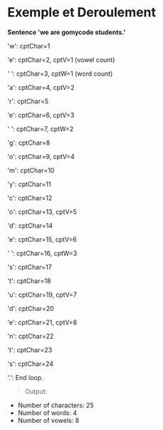 # Exemple et Deroulement

**Sentence 'we are gomycode students.'**

'w': cptChar=1

'e': cptChar=2, cptV=1 (vowel count)

' ': cptChar=3, cptW=1 (word count)

'a': cptChar=4, cptV=2

'r': cptChar=5

'e': cptChar=6, cptV=3

' ': cptChar=7, cptW=2

'g': cptChar=8

'o': cptChar=9, cptV=4

'm': cptChar=10

'y': cptChar=11

'c': cptChar=12

'o': cptChar=13, cptV=5

'd': cptChar=14

'e': cptChar=15, cptV=6

' ': cptChar=16, cptW=3

's': cptChar=17

't': cptChar=18

'u': cptChar=19, cptV=7

'd': cptChar=20

'e': cptChar=21, cptV=8

'n': cptChar=22

't': cptChar=23

's': cptChar=24

'.': End loop.

> Output:
- Number of characters: 25
- Number of words: 4
- Number of vowels: 8
